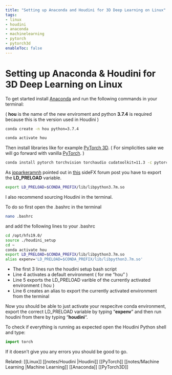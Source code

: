 ```yaml
---
title: "Setting up Anaconda and Houdini for 3D Deep Learning on Linux"
tags:
- linux
- houdini
- anaconda
- machinelearning
- pytorch
- pytorch3d
enableToc: false
---
```


# Setting up Anaconda & Houdini for 3D Deep Learning on Linux

To get started install [Anaconda](https://anaconda.org/) and run the following commands in your terminal:

( **hou** is the name of the new enviroment and python **3.7.4** is required because this is the version used in Houdini )

```bash
conda create -n hou python=3.7.4
```

```bash
conda activate hou
```

Then install libraries like for example [PyTorch 3D](https://github.com/facebookresearch/pytorch3d). ( For simplicities sake we will go forward with vanilla [PyTorch](https://pytorch.org/). )

```bash
conda install pytorch torchvision torchaudio cudatoolkit=11.3 -c pytorch
```

As [jpparkeramnh](https://www.sidefx.com/profile/jpparkeramnh/) pointed out in [this](https://www.sidefx.com/forum/topic/58397/) sideFX forum post you have to export the **LD_PRELOAD** variable.

```bash
export LD_PRELOAD=$CONDA_PREFIX/lib/libpython3.7m.so
```

I also recommend sourcing Houdini in the terminal.

To do so first open the .bashrc in the terminal

```bash
nano .bashrc
```

and add the following lines to your .bashrc

```bash
cd /opt/hfs19.0/
source ./houdini_setup
cd ~
conda activate hou
export LD_PRELOAD=$CONDA_PREFIX/lib/libpython3.7m.so
alias expenv='LD_PRELOAD=$CONDA_PREFIX/lib/libpython3.7m.so'
```

-   The first 3 lines run the houdini setup bash script
-   Line 4 activates a default environment ( for me “hou” )
-   Line 5 exports the LD_PRELOAD varible of the currently activated environment ( hou )
-   Line 6 creates an alias to export the currently activated environment from the terminal

Now you should be able to just activate your respecitve conda environment, export the correct LD_PRELOAD variable by typing “**expenv**” and then run houdini from there by typing “**houdini**“.

To check if everything is running as expected open the Houdini Python shell and type:

```python
import torch 
```

If it doesn’t give you any errors you should be good to go.



Related: [[Linux]] [[notes/Houdini |Houdini]] [[PyTorch]] [[notes/Machine Learning |Machine Learning]] [[Anaconda]] [[PyTorch3D]]